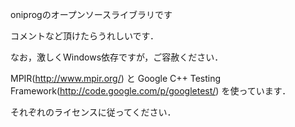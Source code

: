 oniprogのオープンソースライブラリです

コメントなど頂けたらうれしいです．

なお，激しくWindows依存ですが，ご容赦ください．

MPIR(http://www.mpir.org/)
と
Google C++ Testing Framework(http://code.google.com/p/googletest/)
を使っています．

それぞれのライセンスに従ってください．
